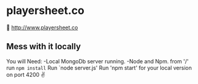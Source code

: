 # playersheet.co
:link: http://www.playersheet.co

## Mess with it locally
You will Need:
  -Local MongoDb server running.
  -Node and Npm.
  from '/'
run `npm install`
Run `node server.js'
Run 'npm start' for your local version on port 4200 :v:

